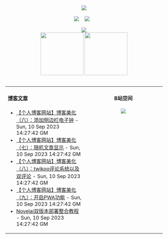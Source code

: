 <!-- 动态打字效果 -->
<h1 align="center">
  <a href="https://blog.mnxy.eu.org/">
    <img style="margin:auto" src="https://readme-typing-svg.herokuapp.com?color=%2336BCF7&lines=&nbsp;&nbsp;&nbsp;&nbsp;&nbsp;&nbsp;今日事，今日毕！">
  </a>
</h1>

<!-- 个人资料徽标 -->
<div align="center">
  <a href="https://blog.mnxy.eu.org/"><img src="https://img.shields.io/badge/website-个人博客-blue?style=flat&logo=hexo"></a>&emsp;
  <a href="https://space.bilibili.com/381745966"><img src="https://img.shields.io/badge/B站空间-bilibili-ff69b4?style=flat&logo=bilibili"></a>&emsp;
</div>
<br>

<div align="center"><img src="https://cdn.staticaly.com/gh/MengNianxiaoyao/MengNianxiaoyao@main/assets/github-contribution-grid-snake.svg" /></div>

<!-- GitHub数据统计 -->
<div align="center">
  <img height="137px" src="https://github-readme-stats.vercel.app/api?username=MengNianxiaoyao&hide_title=true&hide_border=true&show_icons=trueline_height=21&text_color=000&icon_color=000&bg_color=0,ea6161,ffc64d,fffc4d,52fa5a&theme=graywhite" />
  <img height="137px" src="https://github-readme-stats.vercel.app/api/top-langs/?username=MengNianxiaoyao&hide_title=true&hide_border=true&layout=compact&langs_count=6&text_color=000&icon_color=fff&bg_color=0,52fa5a,4dfcff,c64dff&theme=graywhite" />
</div>
<br>

<table align="center">
  
<td valign="top" width="50%">
  
#### <a href="https://blog.mnxy.eu.org/" target="_blank">博客文章</a>
  
<!-- START_SECTION:blog -->
* <a href='https://blog.mnxy.eu.org/posts/meihua6' target='_blank'>【个人博客网站】博客美化（六）：添加侧边栏电子钟</a> - Sun, 10 Sep 2023 14:27:42 GM
* <a href='https://blog.mnxy.eu.org/posts/meihua7' target='_blank'>【个人博客网站】博客美化（七）：随机文章显示</a> - Sun, 10 Sep 2023 14:27:42 GM
* <a href='https://blog.mnxy.eu.org/posts/meihua8' target='_blank'>【个人博客网站】博客美化（八）：twikoo评论系统以及双评论</a> - Sun, 10 Sep 2023 14:27:42 GM
* <a href='https://blog.mnxy.eu.org/posts/meihua9' target='_blank'>【个人博客网站】博客美化（九）：开启PWA功能</a> - Sun, 10 Sep 2023 14:27:42 GM
* <a href='https://blog.mnxy.eu.org/posts/novelai' target='_blank'>Novelai双版本部署整合教程</a> - Sun, 10 Sep 2023 14:27:42 GM
<!-- END_SECTION:blog -->
</td>
<td valign="top" width="50%">
  <!-- BiliBili数据 -->
<div align="center">
  
#### B站空间
  <a href="https://space.bilibili.com/381745966"><img src="https://stats.justsong.cn/api/bilibili/?id=381745966"/></a>
</div>
</td> 
</table>
